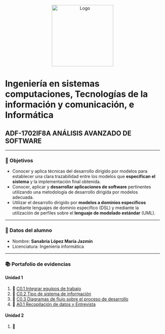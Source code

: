 <p align="center">
    <img alt="Logo" src="https://www.tijuana.tecnm.mx/wp-content/themes/tecnm/images/logo_TECT.png" width=200 height=200>
</p>

# Ingeniería en sistemas computaciones, Tecnologías de la información y comunicación, e Informática

## ADF-1702IF8A ANÁLISIS AVANZADO DE SOFTWARE

---

### :pencil: Objetivos

+ Conocer y aplica técnicas del desarrollo dirigido por modelos para establecer una clara trazabilidad entre los modelos que **especifican el sistema** y la implementación final obtenida. 
+ Conocer, aplicar y **desarrollar aplicaciones de software** pertinentes utilizando una metodología de desarrollo dirigida por modelos adecuada. 
+ Utilizar el desarrollo dirigido por **modelos a dominios específicos** mediante lenguajes de dominio específico (DSL) y mediante la utilización de perfiles sobre el **lenguaje de modelado estándar** (UML).
  
---

### :necktie: Datos del alumno

* Nombre: **Sanabria López María Jazmín**
* Licenciatura: Ingeniería informática


---


### :books: Portafolio de evidencias​
#### Unidad 1
1. :book: <a href="blog/C01._IntegrarEquiposDeTrabajo_MariaJazminSanabriaLopez.md" target="black">C0.1 Integrar equipos de trabajo</a>
2. :book: <a href="blog/C0.2_Tipo_de_Sistema_Desarrollar_SanabriaLopezMariaJazmin.md" target="black">C0.2  Tipo de sistema de información</a>
3. :book: <a href="blog/C0.3_DiagramadeFlujo_Proceso_SanabriaLopezMariaJazmin.md" target="black">C0.3 Diagramas de flujo sobre el proceso de desarrollo</a>
4. :book: <a href="blog/A0.1_Recopilacion_Entrevista_SanabriaLopezMariaJazmin.md" target="black">A0.1 Recopilación de datos y Entrevista</a>

#### Unidad 2
1. :book:
